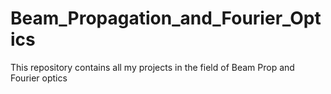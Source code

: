 # Beam_Propagation_and_Fourier_Optics
This repository contains all my projects in the field of Beam Prop and Fourier optics

